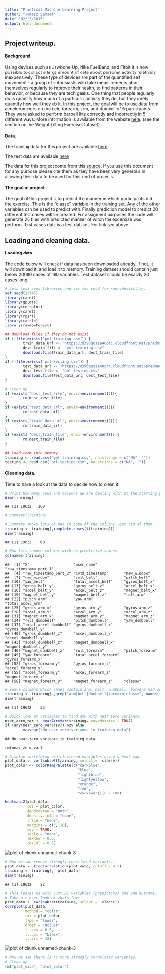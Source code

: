 ```yaml
---
title: "Practical Machine Learning Project"
author: "Tomasz Samsel"
date: "02/12/2015"
output: html_document
---
```

## Project writeup.

#### Background.
Using devices such as Jawbone Up, Nike FuelBand, and Fitbit it is now possible to collect a large amount of data about personal activity relatively inexpensively. These type of devices are part of the quantified self movement – a group of enthusiasts who take measurements about themselves regularly to improve their health, to find patterns in their behavior, or because they are tech geeks. One thing that people regularly do is quantify how much of a particular activity they do, but they rarely quantify how well they do it. In this project, the goal will be to use data from accelerometers on the belt, forearm, arm, and dumbell of 6 participants. They were asked to perform barbell lifts correctly and incorrectly in 5 different ways. More information is available from the website [here](http://groupware.les.inf.puc-rio.br/har). (see the section on the Weight Lifting Exercise Dataset).

#### Data.
The training data for this project are available [here](https://d396qusza40orc.cloudfront.net/predmachlearn/pml-training.csv)

The test data are available [here](https://d396qusza40orc.cloudfront.net/predmachlearn/pml-testing.csv)

The data for this project come from this [source](http://groupware.les.inf.puc-rio.br/har). If you use this document for any purpose please cite them as they have been very generous in allowing their data to be used for this kind of projects.

#### The goal of project.
The goal of this project is to predict the manner in which participants did the exercise. This is the "classe" variable in the training set. Any of the other variables can be used to predict with. Finally prediction model to predict 20 different test cases will be created. For assigment purposes the code will generate 20 files with predicted manner of witch the excersize was perform. Test cases data is a test dataset. For link see above.

## Loading and cleaning data.

#### Loading data.
The code below will check if data has been downloaded already. If not, it will download it, and load it to memory.
Training dataset should contain just below 20000 cases of 160 variables. Test dataset should be exactly 20 cases long.


```r
# Lets load some libraries and set the seed for reproducibility.
set.seed(12345)
library(caret)
library(gplots)
library(corrplot)
library(caret)
library(rpart)
library(rattle)
library(randomForest)
```

```r
## download files if they do not exist 
if (!file.exists("pml-training.csv")) {
        train_data_url <- "https://d396qusza40orc.cloudfront.net/predmachlearn/pml-training.csv"
        dest_train_file <- "pml-training.csv"
        download.file(train_data_url, dest_train_file)
}
if (!file.exists("pml-testing.csv")) {
        test_data_url <- "https://d396qusza40orc.cloudfront.net/predmachlearn/pml-testing.csv"
        dest_test_file <- "pml-testing.csv"
        download.file(test_data_url, dest_test_file)
}

# clean up
if (exists("dest_test_file", envir=environment())){
        rm(dest_test_file)
}
if (exists("test_data_url", envir=environment())){
        rm(test_data_url)
}
if (exists("train_data_url", envir=environment())){
        rm(train_data_url)
}
if (exists("dest_train_file", envir=environment())){
        rm(dest_train_file)
}

## load them into memory
training <- read.csv("pml-training.csv", na.strings = c("NA", ""))
testing <- read.csv("pml-testing.csv", na.strings = c("NA", ""))
```

#### Cleaning data.
Time to have a look at the data to decide how to clean it.

```r
# Print how many rows and columns we are dealing with at the starting point
dim(training)
```

```
## [1] 19622   160
```

```r
# summary(training)

# Summary shows lots of NAs in some of the columns. get rid of them
training <- training[,complete.cases(t(training))]
dim(training)
```

```
## [1] 19622    60
```

```r
# Now lets remove columns with no predictive values.
colnames(training)
```

```
##  [1] "X"                    "user_name"            "raw_timestamp_part_1"
##  [4] "raw_timestamp_part_2" "cvtd_timestamp"       "new_window"          
##  [7] "num_window"           "roll_belt"            "pitch_belt"          
## [10] "yaw_belt"             "total_accel_belt"     "gyros_belt_x"        
## [13] "gyros_belt_y"         "gyros_belt_z"         "accel_belt_x"        
## [16] "accel_belt_y"         "accel_belt_z"         "magnet_belt_x"       
## [19] "magnet_belt_y"        "magnet_belt_z"        "roll_arm"            
## [22] "pitch_arm"            "yaw_arm"              "total_accel_arm"     
## [25] "gyros_arm_x"          "gyros_arm_y"          "gyros_arm_z"         
## [28] "accel_arm_x"          "accel_arm_y"          "accel_arm_z"         
## [31] "magnet_arm_x"         "magnet_arm_y"         "magnet_arm_z"        
## [34] "roll_dumbbell"        "pitch_dumbbell"       "yaw_dumbbell"        
## [37] "total_accel_dumbbell" "gyros_dumbbell_x"     "gyros_dumbbell_y"    
## [40] "gyros_dumbbell_z"     "accel_dumbbell_x"     "accel_dumbbell_y"    
## [43] "accel_dumbbell_z"     "magnet_dumbbell_x"    "magnet_dumbbell_y"   
## [46] "magnet_dumbbell_z"    "roll_forearm"         "pitch_forearm"       
## [49] "yaw_forearm"          "total_accel_forearm"  "gyros_forearm_x"     
## [52] "gyros_forearm_y"      "gyros_forearm_z"      "accel_forearm_x"     
## [55] "accel_forearm_y"      "accel_forearm_z"      "magnet_forearm_x"    
## [58] "magnet_forearm_y"     "magnet_forearm_z"     "classe"
```

```r
# leave columns which names contain arm, belt, dumbbell, forearm nad column classe
training <- training[ ,grep("arm|belt|dumbbell|forearm|classe", names(training))]
dim(training)
```

```
## [1] 19622    53
```

```r
# Quick look at variables to find any with near zero variance.
near_zero_var <- nearZeroVar(training, saveMetrics = TRUE)
if (any(near_zero_var$nzv)) nzv else
        message("No near zero variance in training data")
```

```
## No near zero variance in training data
```

```r
rm(near_zero_var)

# Display correlated and clustered variables using a heat map.
plot_data <- cor(subset(training, select = -classe))
plot_color <- colorRampPalette(c("darkblue",
                                 "blue",
                                 "lightblue",
                                 "lightyellow",
                                 "orange",
                                 "red",
                                 "darkred"))(n = 100)

heatmap.2(plot_data,
          col = plot_color,
          dendrogram = "both",
          density.info = "none",
          trace = "none",
          margins = c(5, 10),
          key = TRUE,
          scale = "none",
          cexRow = 0.5,
          cexCol = 0.5)
```

![plot of chunk unnamed-chunk-3](figure/unnamed-chunk-3-1.png) 

```r
# Now we can remove strongly corellated variables.
plot_data <- findCorrelation(plot_data, cutoff = 0.5)
training <- training[, -plot_data]
dim(training)
```

```
## [1] 19622    22
```

```r
# This leaves us with just 21 variables (predictors) and one outcome.
# Take a closer look at whats left
plot_data <- cor(subset(training, select = -classe))
corrplot(plot_data,
         method = "color",
         col = plot_color,
         type = "lower",
         order = "hclust",
         tl.cex = 0.5,
         tl.col = "black",
         tl.srt = 45)
```

![plot of chunk unnamed-chunk-3](figure/unnamed-chunk-3-2.png) 

```r
# Now we see there is no more strongly correlated variables.
# Clean up
rm("plot_data", "plot_color")
```

